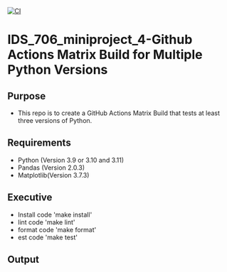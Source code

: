 [![CI](https://github.com/AliciaXia222/IDS_706_miniproject_1/actions/workflows/cicd.yml/badge.svg)](https://github.com/AliciaXia222/IDS_706_miniproject_1/actions/workflows/cicd.yml)

# IDS_706_miniproject_4-Github Actions Matrix Build for Multiple Python Versions
## Purpose

* This repo is to create a GitHub Actions Matrix Build that tests at least three versions of Python.

## Requirements

* Python (Version 3.9 or 3.10 and 3.11)
* Pandas (Version 2.0.3)
* Matplotlib(Version 3.7.3)

## Executive

* Install code 'make install'
* lint code 'make lint'
* format code 'make format'
* est code 'make test'

## Output
